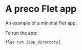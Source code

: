 # A preco Flet app

An example of a minimal Flet app.

To run the app:

```
flet run [app_directory]
```